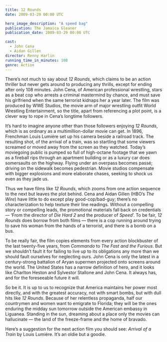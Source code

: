 ```yaml
---
title: 12 Rounds
date: 2009-03-29 00:00 UTC

hero_image_description: "A speed bag"
publication: The Jamaica Gleaner
publication_date: 2009-03-29 00:00 UTC

cast:
  - John Cena
  - Aidan Gillen
director: Renny Harlin
running_time_in_minutes: 108
genre: Action
---
```


There’s not much to say about *12 Rounds*, which claims to be an action thriller
but never gets around to producing any thrills, except for ending after only 108
minutes. John Cena, of American professional wrestling, stars as a beat cop who
arrests a criminal mastermind by chance, and must save his girlfriend when the
same terrorist kidnaps her a year later. The film was produced by WWE Studios,
the movie arm of major wrestling outfit World Wrestling Entertainment, so the
title, apart from referencing a plot point, is a clever way to rope in Cena’s
longtime followers.

It’s hard to imagine anyone other than those followers enjoying *12 Rounds*,
which is as ordinary as a multimillion-dollar movie can get. In 1896, Frenchman
Louis Lumiére set up his camera beside a railroad track. The resulting shot, of
the arrival of a train, was so startling that some viewers screamed or moved
away from the screen as they watched. Today’s moviegoing public is pumped so
full of high-octane footage that we yawn as a fireball rips through an apartment
building or as a luxury car does somersaults on the highway. Flying under an
overpass becomes passé; driving on the sidewalk becomes pedestrian. Movie
studios compensate with bigger explosions and more elaborate chases, seeking to
shock us even as they jade us.

Thus we have films like *12 Rounds*, which zooms from one action sequence to the
next but leaves the plot behind. Cena and Aidan Gillen (HBO’s *The Wire*) have
little to do except play good-cop/bad-guy; there’s no characterization to help
texture their line readings. Without a compelling story or compelling leads, the
promotional materials fall back on credentials — ‘From the director of *Die Hard
2* and the producer of *Speed*’. To be fair, *12 Rounds* does borrow from both
films — there is a cop running around trying to save his woman from the hands of
a terrorist, and there is a bomb on a bus.

To be really fair, the film copies elements from every action blockbuster of the
last twenty-five years, from *Commando* to *The Fast and the Furious*. But we
shouldn’t fault it for failing to live up to its obligations any more than we
should fault ourselves for neglecting ours. John Cena is only the latest in a
century-strong battalion of Aryan supermen projected onto screens around the
world. The United States has a narrow definition of hero, and it looks like
Charlton Heston and Sylvestor Stallone and John Cena. It always has, and for the
foreseeable future it will.

So be it. It is up to us to recognize that America maintains her power most
directly, and with the greatest accuracy, not with smart bombs, but with dull
hits like *12 Rounds*. Because of her relentless propaganda, half our countrymen
and women want to emigrate to Florida; they will be the ones enduring the midday
sun tomorrow outside the American embassy in Liguanea. Standing in the sun,
dreaming about a place only the movies can hallucinate — the land of the
freeze-frame and the home of bravado.

Here’s a suggestion for the next action film you should see: *Arrival of a
Train* by Louis Lumiére. It’s an oldie but a goodie.
